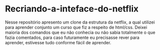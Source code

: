 # Recriando-a-inteface-do-netflix
 Nesse repositório apresento um clone da estrutura da netflix, a qual utilizei para aprender  conjunto  um curso que fiz a respeito de html/css.
 Deixei maioria dos comandos que eu não conhecia ou não sabia totalmente o que fazia comentados, para caso futuramente eu precisasse rever para aprender, estivesse tudo conforme fácil de aprender.

